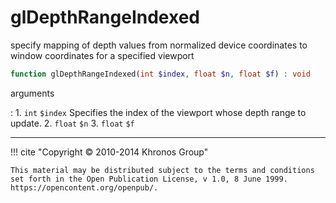 # glDepthRangeIndexed
specify mapping of depth values from normalized device coordinates to window
coordinates for a specified viewport

```php
function glDepthRangeIndexed(int $index, float $n, float $f) : void
```

arguments

:    1. `int` `$index` Specifies the index of the viewport whose depth range to
    update.
    2. `float` `$n` 
    3. `float` `$f` 

---
     

!!! cite "Copyright © 2010-2014 Khronos Group"

    This material may be distributed subject to the terms and conditions set forth in the Open Publication License, v 1.0, 8 June 1999. https://opencontent.org/openpub/.